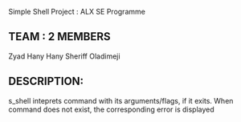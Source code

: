 Simple Shell Project : ALX SE Programme

TEAM : 2 MEMBERS
------------------
Zyad Hany Hany
Sheriff Oladimeji


DESCRIPTION:
------------------
s_shell inteprets command with its arguments/flags, if it exits.
When command does not exist, the corresponding error is displayed
